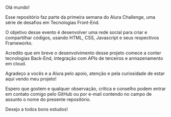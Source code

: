 Olá mundo!

Esse repositório faz parte da primeira semana do Alura Challenge, uma série de desafios em Tecnologias Front-End.

O objetivo desse evento é desenvolver uma rede social para criar e compartilhar códigos, usando HTML, CSS, Javascript e seus respectivos Frameworks.

Acredito que em breve o desenvolvimento desse projeto comece a conter tecnologias Back-End, integração com APIs de terceiros e armazenamento em cloud.

Agradeço a vocês e a Alura pelo apoio, atenção e pela curiosidade de estar aqui vendo meu projeto!

Espero que gostem e qualquer observação, crítica e conselho podem entrar em contato comigo pelo GitHub ou por e-mail contendo no campo de assunto o nome do presente repositório.

Desejo a todos bons estudos!